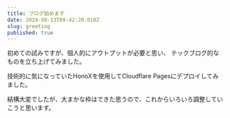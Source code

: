 ```yaml
---
title: ブログ始めます
date: 2024-08-13T09:42:20.010Z
slug: greeting
published: true
---
```


初めての試みですが、個人的にアウトプットが必要と思い、
テックブログ的なものを立ち上げてみました。

技術的に気になっていたHonoXを使用してCloudflare Pagesにデプロイしてみました。

結構大変でしたが、大まかな枠はできた思うので、これからいろいろ調整していこうと思います。


